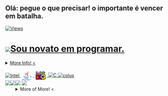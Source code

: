 ## Olá: pegue o que precisar! o importante é vencer em batalha. <div align="right">
  <a href="https://github.com/phikill">
    <p align="left"> <img src="https://komarev.com/ghpvc/?username=phikill&color=red" alt="Views" /> </p>
</div>
<h1 align="height"><img src="https://media1.giphy.com/media/OLHoXQgCVSWnfaVgXZ/giphy.gif?cid=790b7611ce304b6e091d2b9cbff0cbb2ce49419f81178279&rid=giphy.gif&ct=s" width="40px">Sou novato em programar. </h1></img>

</div>
  <details>
  <summary>More Info! <  </summary>
  
  # Info.
  * 1. Sou Estudante
   * 2. Não sei muita coisa.
     * @Desejo ser programador para jogos.
     *  @ linguagens de programação em estudos!...
     - [x]  JAVA
     - [x] DOS Language
     - [ ] C# 
     - [ ] C/C++
   
    
     _______            _   _   __   _   _       _
                                -_______            _________  _        _________  _        _     
                                (  ___  ) |\     /| \__   __/ | \    /\ \__   __/ ( \      ( \
                                | (   ) | | )   ( |    ) (    |  \  / /    ) (    | (      | (
                                | (___) | | (___) |    | |    |  (_/ /     | |    | |      | |
                                |  _____) |  ___  |    | |    |   _ (      | |    | |      | |
                                | (       | |   | |    | |    |  ( \ \     | |    | |      | |
                                | )       | |   | | ___) (___ |  /  \ \ ___) (___ | (____/\| (____/\
                                |/        |/     \| \_______/ |_/    \/ \_______/ (_______/(_______/
  
simple ASCII art
============

</details>


<div style="display: inline_block"><br>
  <img align="center" alt="Intel" height="30" width="40" src="https://www.freeiconspng.com/uploads/intel-logo-png-2.png">
    <img align="center" alt="JAVA" height="30" width="40" src="https://github.com/devicons/devicon/blob/master/icons/java/java-original.svg">
    <img align="center" alt="MS-DOS" height="30" width="40" src="https://github.com/devicons/devicon/blob/master/icons/msdos/msdos-original.svg">
    <img aling="center" alt="C" height="30" widht="30" src="https://cdn.jsdelivr.net/gh/devicons/devicon/icons/c/c-original.svg">
    <img align="center" alt="cplus" height="30" width="30" src="https://cdn.jsdelivr.net/gh/devicons/devicon/icons/cplusplus/cplusplus-original.svg">
</div>
  
</div>

  
  <img align="left" height="150em" src="https://bad-apple-github-readme.vercel.app/api?show_bg=1&username=phikill&theme=tokyonight"/>
  <img align="left" height="152em" src="https://github-readme-stats.vercel.app/api/top-langs/?username=phikill&layout=compact&langs_count=7&theme=tokyonight"/>
  
  </div>
      <a align="left" href="https://www.youtube.com/channel/UCtckcybjk1hnbk_ENMR0pvw" target="_blank"><img src="https://img.shields.io/badge/YouTube-pN2004?style=for-the-badge&logo=youtube&logoColor=white" target="_blank"></a>
  <a align="left" href="https://steamcommunity.com/id/Phikill/" target="_blank"><img src="https://img.shields.io/badge/-STEAM-%23000?style=for-the-badge&logo=STEAM&logoColor=white" target="_blank"></a>
  
</div>
  <details>
  <summary>More of More! <  </summary>
  
  #### Future Projects.
  # FOR POTATO PC'S
     * V PROJETOS V
     * | Build Inspencer Game Engine|
     * | Bloody Ants Z | 
     * | FB-I AM |
     * | Passnasty fantasy |
</details>
